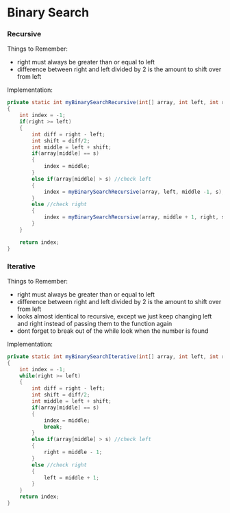 # Binary Search
### Recursive
Things to Remember:
* right must always be greater than or equal to left
* difference between right and left divided by 2 is the amount to shift over from left

Implementation:
```java
private static int myBinarySearchRecursive(int[] array, int left, int right, int s)
{
    int index = -1;
    if(right >= left)
    {
        int diff = right - left;
        int shift = diff/2;
        int middle = left + shift;
        if(array[middle] == s)
        {
            index = middle;
        }
        else if(array[middle] > s) //check left
        {
            index = myBinarySearchRecursive(array, left, middle -1, s);
        }
        else //check right
        {
            index = myBinarySearchRecursive(array, middle + 1, right, s);
        }
    }

    return index;
}
```

### Iterative
Things to Remember:
* right must always be greater than or equal to left
* difference between right and left divided by 2 is the amount to shift over from left
* looks almost identical to recursive, except we just keep changing left and right instead of passing them to the function again
* dont forget to break out of the while look when the number is found

Implementation:
```java
private static int myBinarySearchIterative(int[] array, int left, int right, int s)
{
    int index = -1;
    while(right >= left)
    {
        int diff = right - left;
        int shift = diff/2;
        int middle = left + shift;
        if(array[middle] == s)
        {
            index = middle;
            break;
        }
        else if(array[middle] > s) //check left
        {
            right = middle - 1;
        }
        else //check right
        {
            left = middle + 1;
        }
    }
    return index;
}
```